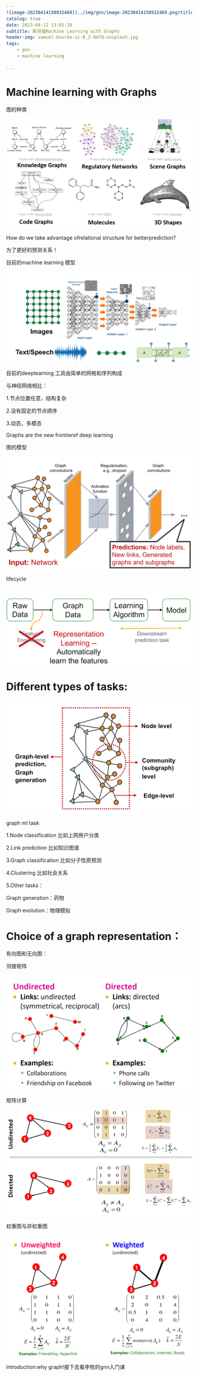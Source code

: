 ```yaml
---
![image-20230414150932469](../img/gnn/image-20230414150932469.png)title: 初识GNN
catalog: true
date: 2023-04-12 13:01:28
subtitle: 斯坦福Machine Learning with Graphs
header-img: samuel-bourke-sc-B_2-Om7Q-unsplash.jpg
tags:
    - gnn
    - machine learning

---
```


# Machine learning with Graphs

#### 

图的种类

![image-20230414150932469](../img/gnn/image-20230414150932469.png)

How do we take advantage ofrelational structure for betterprediction?

为了更好的预测关系！



目前的machine learning 模型

![image-20230414150959294](../img/gnn/image-20230414150959294.png)

目前的deeplearning 工具由简单的网格和序列构成

与神经网络相比：

1.节点位置任意，结构复杂

2.没有固定的节点顺序

3.动态，多模态

Graphs are the new frontierof deep learning

图的模型

![image-20230414151024004](../img/gnn/image-20230414151024004.png)

lifecycle

![image-20230414151046698](../img/gnn/image-20230414151046698.png)

# Different types of tasks:

![image-20230414151106800](../img/gnn/image-20230414151106800.png)

graph ml task

1.Node classification 比如上网用户分类

2.Link prediction 比如知识图谱

3.Graph classification 比如分子性质预测

4.Clustering 比如社会关系

5.Other tasks：

Graph generation：药物

Graph evolution：物理模拟

# Choice of a graph representation：

有向图和无向图：



邻接矩阵

![image-20230414151133631](../img/gnn/image-20230414151133631.png)

矩阵计算

![image-20230414151156446](../img/gnn/image-20230414151156446.png)

权重图与非权重图

![image-20230414151217271](../img/gnn/image-20230414151217271.png)



introduction:why graph!接下去看李牧的gnn入门课

